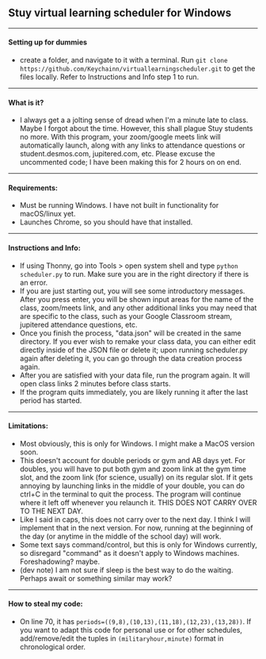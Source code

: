 ## Stuy virtual learning scheduler for Windows
---
#### Setting up for dummies
- create a folder, and navigate to it with a terminal. Run
`git clone https://github.com/Keychainn/virtuallearningscheduler.git`
to get the files locally. Refer to Instructions and Info step 1 to run.
---
#### What is it?
- I always get a a jolting sense of dread when I'm a minute late to class. Maybe I forgot about the time. However, this shall plague Stuy students no more. With this program, your zoom/google meets link will automatically launch, along with any links to attendance questions or student.desmos.com, jupitered.com, etc. Please excuse the uncommented code; I have been making this for 2 hours on on end.
---
#### Requirements:
- Must be running Windows. I have not built in functionality for macOS/linux yet.
- Launches Chrome, so you should have that installed.
---
#### Instructions and Info:
- If using Thonny, go into Tools > open system shell and type `python scheduler.py` to run. Make sure you are in the right directory if there is an error.
- If you are just starting out, you will see some introductory messages. After you press enter, you will be shown input areas for the name of the class, zoom/meets link, and any other additional links you may need that are specific to the class, such as your Google Classroom stream, jupitered attendance questions, etc.
- Once you finish the process, "data.json" will be created in the same directory. If you ever wish to remake your class data, you can either edit directly inside of the JSON file or delete it; upon running scheduler.py again after deleting it, you can go through the data creation process again.
- After you are satisfied with your data file, run the program again. It will open class links 2 minutes before class starts.
- If the program quits immediately, you are likely running it after the last period has started.
---
#### Limitations:
- Most obviously, this is only for Windows. I might make a MacOS version soon.
- This doesn't account for double periods or gym and AB days yet. For doubles, you will have to put both gym and zoom link at the gym time slot, and the zoom link (for science, usually) on its regular slot. If it gets annoying by launching links in the middle of your double, you can do ctrl+C in the terminal to quit the process. The program will continue where it left off whenever you relaunch it. THIS DOES NOT CARRY OVER TO THE NEXT DAY.
- Like I said in caps, this does not carry over to the next day. I think I will implement that in the next version. For now, running at the beginning of the day (or anytime in the middle of the school day) will work.
- Some text says command/control, but this is only for Windows currently, so disregard "command" as it doesn't apply to Windows machines. Foreshadowing? maybe.
- (dev note) I am not sure if sleep is the best way to do the waiting. Perhaps await or something similar may work?
---
#### How to steal my code:
- On line 70, it has `periods=((9,8),(10,13),(11,18),(12,23),(13,28))`. If you want to adapt this code for personal use or for other schedules, add/remove/edit the tuples in `(militaryhour,minute)` format in chronological order.